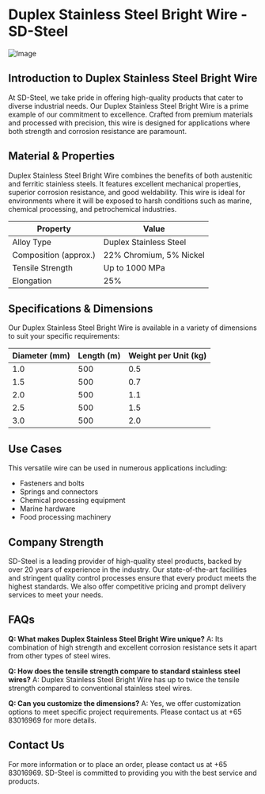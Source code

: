 # Duplex Stainless Steel Bright Wire - SD-Steel

![Image](https://github.com/user-attachments/assets/2567258e-e124-4816-932d-1809bd27ef0b)

## Introduction to Duplex Stainless Steel Bright Wire

At SD-Steel, we take pride in offering high-quality products that cater to diverse industrial needs. Our Duplex Stainless Steel Bright Wire is a prime example of our commitment to excellence. Crafted from premium materials and processed with precision, this wire is designed for applications where both strength and corrosion resistance are paramount.

## Material & Properties

Duplex Stainless Steel Bright Wire combines the benefits of both austenitic and ferritic stainless steels. It features excellent mechanical properties, superior corrosion resistance, and good weldability. This wire is ideal for environments where it will be exposed to harsh conditions such as marine, chemical processing, and petrochemical industries.

| Property               | Value                       |
|------------------------|-----------------------------|
| Alloy Type             | Duplex Stainless Steel      |
| Composition (approx.)  | 22% Chromium, 5% Nickel     |
| Tensile Strength       | Up to 1000 MPa             |
| Elongation             | 25%                         |

## Specifications & Dimensions

Our Duplex Stainless Steel Bright Wire is available in a variety of dimensions to suit your specific requirements:

| Diameter (mm) | Length (m) | Weight per Unit (kg) |
|---------------|------------|----------------------|
| 1.0           | 500        | 0.5                  |
| 1.5           | 500        | 0.7                  |
| 2.0           | 500        | 1.1                  |
| 2.5           | 500        | 1.5                  |
| 3.0           | 500        | 2.0                  |

## Use Cases

This versatile wire can be used in numerous applications including:
- Fasteners and bolts
- Springs and connectors
- Chemical processing equipment
- Marine hardware
- Food processing machinery

## Company Strength

SD-Steel is a leading provider of high-quality steel products, backed by over 20 years of experience in the industry. Our state-of-the-art facilities and stringent quality control processes ensure that every product meets the highest standards. We also offer competitive pricing and prompt delivery services to meet your needs.

## FAQs

**Q: What makes Duplex Stainless Steel Bright Wire unique?**
A: Its combination of high strength and excellent corrosion resistance sets it apart from other types of steel wires.

**Q: How does the tensile strength compare to standard stainless steel wires?**
A: Duplex Stainless Steel Bright Wire has up to twice the tensile strength compared to conventional stainless steel wires.

**Q: Can you customize the dimensions?**
A: Yes, we offer customization options to meet specific project requirements. Please contact us at +65 83016969 for more details.

## Contact Us

For more information or to place an order, please contact us at +65 83016969. SD-Steel is committed to providing you with the best service and products.